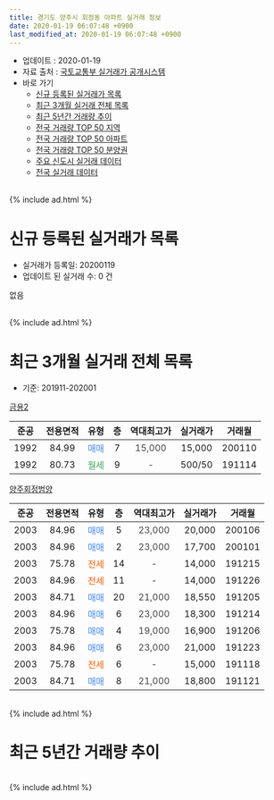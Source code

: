 ```yaml
---
title: 경기도 양주시 회정동 아파트 실거래 정보
date: 2020-01-19 06:07:48 +0900
last_modified_at: 2020-01-19 06:07:48 +0900
---
```


* 업데이트 : 2020-01-19
* 자료 출처 : [국토교통부 실거래가 공개시스템](http://rt.molit.go.kr)
* 바로 가기
    * [신규 등록된 실거래가 목록](#신규-등록된-실거래가-목록)
    * [최근 3개월 실거래 전체 목록](#최근-3개월-실거래-전체-목록)
    * [최근 5년간 거래량 추이](#최근-5년간-거래량-추이)
    * [전국 거래량 TOP 50 지역](https://apt-info.github.io/apt-trade-info/최근-3개월-전국에서-가장-거래가-많이-발생한-지역)
    * [전국 거래량 TOP 50 아파트](https://apt-info.github.io/apt-trade-info/최근-3개월-전국에서-가장-거래가-많이-발생한-아파트)
    * [전국 거래량 TOP 50 분양권](https://apt-info.github.io/apt-trade-info/최근-3개월-전국에서-가장-거래가-많이-발생한-분양권)
    * [주요 신도시 실거래 데이터](https://apt-info.github.io/apt-trade-info/주요-신도시)
    * [전국 실거래 데이터](https://apt-info.github.io/apt-trade-info/전국)
<br>
{% include ad.html %}
<br>

# 신규 등록된 실거래가 목록
* 실거래가 등록일: 20200119
* 업데이트 된 실거래 수: 0 건

없음

<br>
{% include ad.html %}
<br>

# 최근 3개월 실거래 전체 목록
* 기준: 201911-202001


[금용2](https://search.naver.com/search.naver?query=%EA%B2%BD%EA%B8%B0%EB%8F%84+%EC%96%91%EC%A3%BC%EC%8B%9C+%ED%9A%8C%EC%A0%95%EB%8F%99+%EA%B8%88%EC%9A%A92)

|준공|전용면적|유형|층|역대최고가|실거래가|거래월|
|:---:|:---:|:---:|:---:|:---:|:---:|:---:|
|1992|84.99|<span style="color:#4285f3">매매</span>|7|<span style="color:#444444">15,000</span>|15,000|200110|
|1992|80.73|<span style="color:#34a853">월세</span>|9|<span style="color:#444444">-</span>|500/50|191114|

[양주회정범양](https://search.naver.com/search.naver?query=%EA%B2%BD%EA%B8%B0%EB%8F%84+%EC%96%91%EC%A3%BC%EC%8B%9C+%ED%9A%8C%EC%A0%95%EB%8F%99+%EC%96%91%EC%A3%BC%ED%9A%8C%EC%A0%95%EB%B2%94%EC%96%91)

|준공|전용면적|유형|층|역대최고가|실거래가|거래월|
|:---:|:---:|:---:|:---:|:---:|:---:|:---:|
|2003|84.96|<span style="color:#4285f3">매매</span>|5|<span style="color:#444444">23,000</span>|20,000|200106|
|2003|84.96|<span style="color:#4285f3">매매</span>|2|<span style="color:#444444">23,000</span>|17,700|200101|
|2003|75.78|<span style="color:#ff5a00">전세</span>|14|<span style="color:#444444">-</span>|14,000|191215|
|2003|84.96|<span style="color:#ff5a00">전세</span>|11|<span style="color:#444444">-</span>|14,000|191226|
|2003|84.71|<span style="color:#4285f3">매매</span>|20|<span style="color:#444444">21,000</span>|18,550|191205|
|2003|84.96|<span style="color:#4285f3">매매</span>|6|<span style="color:#444444">23,000</span>|18,300|191214|
|2003|75.78|<span style="color:#4285f3">매매</span>|4|<span style="color:#444444">19,000</span>|16,900|191206|
|2003|84.96|<span style="color:#4285f3">매매</span>|6|<span style="color:#444444">23,000</span>|21,000|191223|
|2003|75.78|<span style="color:#ff5a00">전세</span>|6|<span style="color:#444444">-</span>|15,000|191118|
|2003|84.71|<span style="color:#4285f3">매매</span>|8|<span style="color:#444444">21,000</span>|18,800|191121|


<br>
{% include ad.html %}
<br>

# 최근 5년간 거래량 추이


<div style="width:100%;">
    <canvas id="deal_progress" height="200"></canvas>
</div>

<script>
new Chart(document.getElementById("deal_progress"), {
    type: 'line',
    data: {
        labels: ['201501','201502','201503','201504','201505','201506','201507','201508','201509','201510','201511','201512','201601','201602','201603','201604','201605','201606','201607','201608','201609','201610','201611','201612','201701','201702','201703','201704','201705','201706','201707','201708','201709','201710','201711','201712','201801','201802','201803','201804','201805','201806','201807','201808','201809','201810','201811','201812','201901','201902','201903','201904','201905','201906','201907','201908','201909','201910','201911','201912','202001'],
        datasets: [{
            label: '매매',
            pointRadius: 1,
            data: [2, 3, 12, 17, 11, 8, 11, 4, 9, 10, 7, 6, 8, 8, 6, 6, 15, 14, 7, 4, 6, 11, 4, 6, 2, 6, 3, 8, 6, 5, 9, 14, 4, 6, 2, 4, 4, 7, 5, 6, 1, 5, 2, 9, 4, 8, 3, 6, 10, 5, 9, 1, 2, 4, 5, 4, 6, 5, 1, 4, 3],
            borderColor: "rgba(255, 201, 14, 1)",
            backgroundColor: "rgba(255, 201, 14, 0.5)",
            fill: false,
            lineTension: 0
        },{
            label: '전월세',
            pointRadius: 1,
            data: [6, 3, 9, 6, 1, 3, 8, 6, 9, 7, 5, 2, 4, 6, 7, 5, 4, 12, 0, 4, 6, 4, 4, 6, 2, 6, 2, 2, 4, 4, 3, 7, 0, 4, 2, 4, 4, 3, 5, 4, 5, 5, 1, 1, 8, 7, 6, 4, 8, 8, 4, 6, 5, 5, 3, 4, 3, 3, 2, 2, 0],
            borderColor: "rgba(0, 141, 185, 1)",
            backgroundColor: "rgba(0, 141, 185, 0.5)",
            fill: false,
            lineTension: 0
        }
        ]
    },
    options: {
        responsive: true,
        title: {
            display: false
        },
        tooltips: {
            mode: 'index',
            intersect: false
        },
        hover: {
            mode: 'nearest',
            intersect: true
        },
        scales: {
            xAxes: [{
                display: true,
                scaleLabel: {
                    display: true,
                    labelString: '년/월'
                }
            }],
            yAxes: [{
                display: true,
                ticks: {
                    suggestedMin: 0,
                },
                scaleLabel: {
                    display: true,
                    labelString: '실거래 수'
                }
            }]
        }
    }
});

</script>


<br>
{% include ad.html %}
<br>

